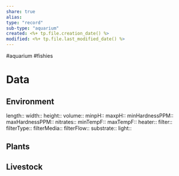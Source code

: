```yaml
---
share: true
alias: 
type: "record"
sub-type: "aquarium"
created: <%+ tp.file.creation_date() %> 
modified: <%+ tp.file.last_modified_date() %>
---
```

 #aquarium #fishies  
# Data
## Environment
length::
width::
height::
volume:: 
minpH:: 
maxpH:: 
minHardnessPPM:: 
maxHardnessPPM:: 
nitrates::
minTempF:: 
maxTempF:: 
heater::
filter::
filterType:: 
filterMedia:: 
filterFlow::
substrate:: 
light::
## Plants
 
## Livestock
